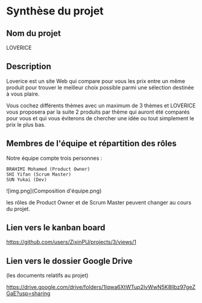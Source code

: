 # Synthèse du projet

## Nom du projet

LOVERICE

## Description

Loverice est un site Web qui compare pour vous les prix entre un même produit pour trouver le meilleur choix possible parmi une sélection destinée à vous plaire.

Vous cochez différents thèmes avec un maximum de 3 thèmes et LOVERICE vous proposera par la suite 2 produits par thème qui auront été comparés pour vous et qui vous éviterons de chercher une idée ou tout simplement le prix le plus bas.

## Membres de l'équipe et répartition des rôles

Notre équipe compte trois personnes : 
````
BRAHIMI Mohamed (Product Owner)
SHI Yifan (Scrum Master)
SUN Yukai (Dev)
````

![img.png](Composition d'équipe.png)

les rôles de Product Owner et de Scrum Master peuvent changer au cours du projet.

## Lien vers le kanban board 
https://github.com/users/ZixinPU/projects/3/views/1


## Lien vers le dossier Google Drive 

(les documents relatifs au projet)

https://drive.google.com/drive/folders/1lqwa6XtWTup2IvWwN5K8llbz97geZGaE?usp=sharing 

